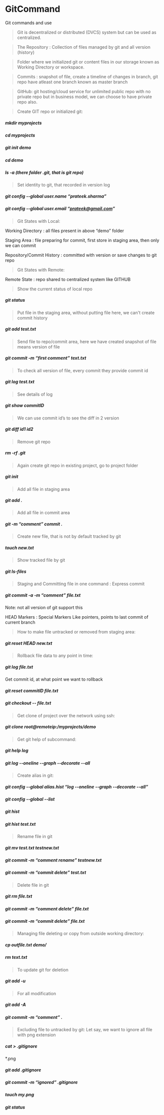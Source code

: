 # GitCommand
Git commands and use

> Git is decentralized or distributed (DVCS) system but can be used as centralized.

> The Repository : Collection of files managed by git and all version (history)

> Folder where we initialized git or content files in our storage known as Working Directory or workspace.

> Commits : snapshot of file, create a timeline of changes in branch, git repo have atleast one branch known as master branch

> GitHub: git hosting/cloud service for unlimited public repo with no private repo but in business model, we can choose to have private repo also.

> Create GIT repo or initialized git:
##### mkdir myprojects
##### cd myprojects
##### git init demo
##### cd demo
##### ls -a  (there folder .git, that is git repo)

>Set identity to git, that recorded in version log
##### git config --global user.name “prateek.sharma”
##### git config --global user.email “prateek@gmail.com”

>Git States with Local:

Working Directory : all files present in above “demo” folder 

Staging Area : file preparing for commit, first store in staging area, then only we can commit

Repository/Commit History : committed with version or save changes to git repo

> Git States with Remote:

Remote State : repo shared to centralized system like GITHUB

> Show the current status of local repo
##### git status

> Put file in the staging area, without putting file here, we can't create commit history
##### git add test.txt


> Send file to repo/commit area, here we have created snapshot of file means version of file
##### git commit -m “first comment” text.txt

>To check all version of file, every commit they provide commit id
##### git log test.txt

> See details of log
##### git show commitID

> We can use commit id’s to see the diff in 2 version
##### git diff  id1  id2

> Remove git repo
##### rm -rf .git

> Again create git repo in existing project, go to project folder
##### git init

> Add all file in staging area
##### git add .

> Add all file in commit area
##### git -m “comment” commit .

> Create new file, that is not by default tracked by git
##### touch new.txt

> Show tracked file by git
##### git  ls-files

> Staging and Committing file in one command : Express commit
##### git commit -a -m “comment” file.txt

Note: not all version of git support this

HEAD Markers : Special Markers Like pointers, points to last commit of current branch

> How to make file untracked or removed from staging area:
##### git reset HEAD  new.txt

> Rollback file data to any point in time:
##### git log file.txt
Get commit id, at what point we want to rollback
##### git reset commitID file.txt
##### git checkout -- file.txt

> Get clone of project over the network using ssh:
##### git clone root@remoteip:/myprojects/demo



> Get git help of subcommand:
##### git help log
##### git log --oneline --graph --decorate --all

> Create alias in git:
##### git config --global alias.hist “log --oneline --graph --decorate --all”
##### git config --global --list
##### git hist
##### git hist test.txt


> Rename file in git
##### git mv test.txt   testnew.txt
##### git commit -m “comment rename”  testnew.txt
##### git commit -m “commit delete” test.txt

> Delete file in git
##### git rm file.txt
##### git commit -m “comment delete” file.txt
##### git commit -m “commit delete” file.txt

> Managing file deleting or copy from outside working directory:
##### cp outfile.txt   demo/
##### rm text.txt

> To update git for deletion
##### git add -u

> For all modification
##### git add -A
##### git commit -m “comment” .

>Excluding file to untracked by git:
>Let say, we want to ignore all file with png extension
##### cat > .gitignore
*.png
##### git add .gitignore
##### git commit -m “ignored” .gitignore

##### touch my.png
##### git status
